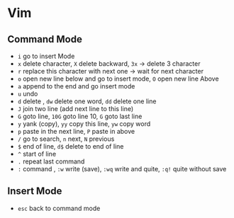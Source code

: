# Vim

## Command Mode

- `i` go to insert Mode
- `x` delete character, `X` delete backward, `3x` -> delete 3 character
- `r` replace this character with next one -> wait for next character
- `o` open new line below and go to insert mode, `O` open new line Above
- `a` append to the end and go insert mode
- `u` undo
- `d` delete , `dw` delete one word, `dd` delete one line
- `J` join two line (add next line to this line)
- `G` goto line, `10G` goto line 10, `G` goto last line
- `y` yank (copy), `yy` copy this line, `yw` copy word
- `p` paste in the next line, `P` paste in above
- `/` go to search, `n` next, `N` previous
- `$` end of line, `d$` delete to end of line
- `^` start of line
- `.` repeat last command
- `:` command , `:w` write (save), `:wq` write and quite, `:q!` quite without save

## Insert Mode

- `esc` back to command mode
